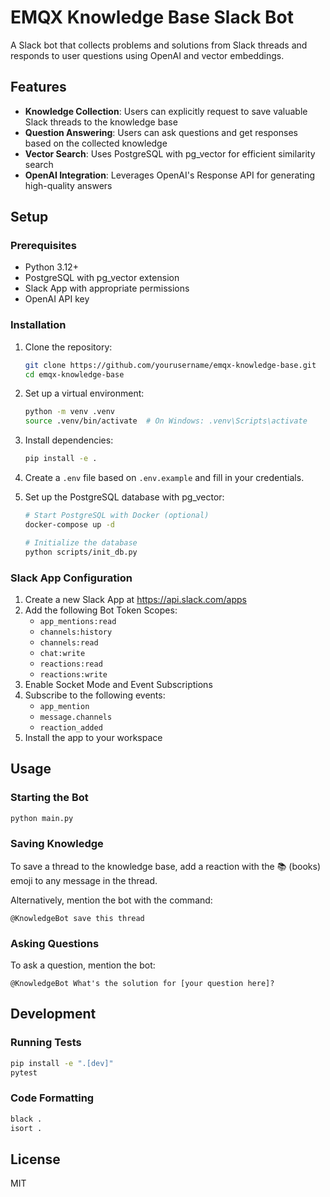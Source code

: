 # EMQX Knowledge Base Slack Bot

A Slack bot that collects problems and solutions from Slack threads and responds to user questions using OpenAI and vector embeddings.

## Features

- **Knowledge Collection**: Users can explicitly request to save valuable Slack threads to the knowledge base
- **Question Answering**: Users can ask questions and get responses based on the collected knowledge
- **Vector Search**: Uses PostgreSQL with pg_vector for efficient similarity search
- **OpenAI Integration**: Leverages OpenAI's Response API for generating high-quality answers

## Setup

### Prerequisites

- Python 3.12+
- PostgreSQL with pg_vector extension
- Slack App with appropriate permissions
- OpenAI API key

### Installation

1. Clone the repository:
   ```bash
   git clone https://github.com/yourusername/emqx-knowledge-base.git
   cd emqx-knowledge-base
   ```

2. Set up a virtual environment:
   ```bash
   python -m venv .venv
   source .venv/bin/activate  # On Windows: .venv\Scripts\activate
   ```

3. Install dependencies:
   ```bash
   pip install -e .
   ```

4. Create a `.env` file based on `.env.example` and fill in your credentials.

5. Set up the PostgreSQL database with pg_vector:
   ```bash
   # Start PostgreSQL with Docker (optional)
   docker-compose up -d
   
   # Initialize the database
   python scripts/init_db.py
   ```

### Slack App Configuration

1. Create a new Slack App at https://api.slack.com/apps
2. Add the following Bot Token Scopes:
   - `app_mentions:read`
   - `channels:history`
   - `channels:read`
   - `chat:write`
   - `reactions:read`
   - `reactions:write`
3. Enable Socket Mode and Event Subscriptions
4. Subscribe to the following events:
   - `app_mention`
   - `message.channels`
   - `reaction_added`
5. Install the app to your workspace

## Usage

### Starting the Bot

```bash
python main.py
```

### Saving Knowledge

To save a thread to the knowledge base, add a reaction with the 📚 (books) emoji to any message in the thread.

Alternatively, mention the bot with the command:
```
@KnowledgeBot save this thread
```

### Asking Questions

To ask a question, mention the bot:
```
@KnowledgeBot What's the solution for [your question here]?
```

## Development

### Running Tests

```bash
pip install -e ".[dev]"
pytest
```

### Code Formatting

```bash
black .
isort .
```

## License

MIT

